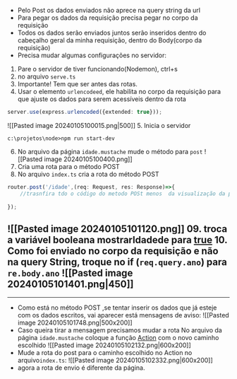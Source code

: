 - Pelo Post os dados enviados não aprece na query string da url
- Para pegar os dados da requisição precisa pegar no corpo da requisição
- Todos os dados serão enviados juntos serão inseridos dentro do cabeçalho geral da minha requisição, dentro do Body(corpo da requisição)
-  Precisa mudar algumas configurações no servidor:

1. Pare o servidor de tiver funcionando(Nodemon), ctrl+s
2. no arquivo ``serve.ts``
3. Importante! Tem  que ser antes das rotas.
4. Usar o elemento ``urlencodeed``, ele habilita no corpo da requisição para que ajuste os dados para serem acessíveis dentro da rota
```ts
server.use(express.urlencoded({extended: true}));
```

![[Pasted image 20240105100015.png|500]]
5. Inicia o servidor

```shell
c:\projetos\node>npm run start-dev
```
6. No arquivo da página ``idade.mustache`` mude o método para ``post``
![[Pasted image 20240105100400.png]]
7.  Cria uma rota para o método POST
8. No arquivo ``index.ts`` cria a rota do método POST
```ts
router.post('/idade',(req: Request, res: Response)=>{
	//trasnfira tdo o código do metodo POSt menos  da visualização da página(res.render...) e apague o código que trasnferiu
	
});
```
![[Pasted image 20240105101120.png]]
09. troca  a variável booleana mostrarIdadede para <u>true</u>
10. Como foi enviado no corpo da requisição e não na query String, troque no if (``req.query.ano``) para  ``re.body.ano``
![[Pasted image 20240105101401.png|450]]
---
---
- Como está no método POST ,se tentar inserir os dados que já esteje com os dados escritos, vai aparecer está mensagens de aviso:
![[Pasted image 20240105101748.png|500x200]]
- Caso queira tirar a mensagem precisamos mudar a rota
No arquivo  da página ``idade.mustache`` coloque a função <u>Action</u> com o novo caminho escolhido
![[Pasted image 20240105102132.png|600x200]]
- Mude a rota do post para o caminho escolhido no Action no arquivo``index.ts``:
![[Pasted image 20240105102332.png|600x200]]
- agora a rota de envio é diferente da página.
